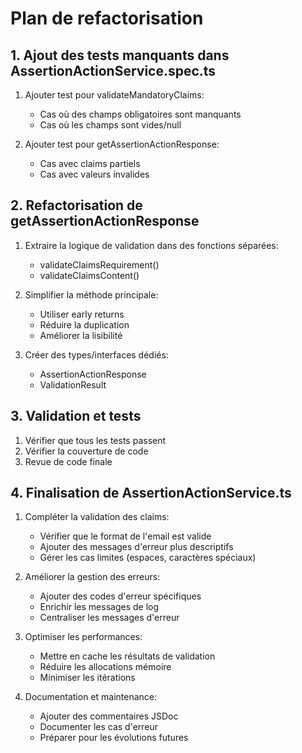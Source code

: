 # Plan de refactorisation

## 1. Ajout des tests manquants dans AssertionActionService.spec.ts

1. Ajouter test pour validateMandatoryClaims:
   - Cas où des champs obligatoires sont manquants
   - Cas où les champs sont vides/null

2. Ajouter test pour getAssertionActionResponse:
   - Cas avec claims partiels
   - Cas avec valeurs invalides

## 2. Refactorisation de getAssertionActionResponse

1. Extraire la logique de validation dans des fonctions séparées:
   - validateClaimsRequirement()
   - validateClaimsContent()

2. Simplifier la méthode principale:
   - Utiliser early returns
   - Réduire la duplication
   - Améliorer la lisibilité

3. Créer des types/interfaces dédiés:
   - AssertionActionResponse
   - ValidationResult

## 3. Validation et tests

1. Vérifier que tous les tests passent
2. Vérifier la couverture de code
3. Revue de code finale

## 4. Finalisation de AssertionActionService.ts

1. Compléter la validation des claims:
   - Vérifier que le format de l'email est valide
   - Ajouter des messages d'erreur plus descriptifs
   - Gérer les cas limites (espaces, caractères spéciaux)

2. Améliorer la gestion des erreurs:
   - Ajouter des codes d'erreur spécifiques
   - Enrichir les messages de log
   - Centraliser les messages d'erreur

3. Optimiser les performances:
   - Mettre en cache les résultats de validation
   - Réduire les allocations mémoire
   - Minimiser les itérations

4. Documentation et maintenance:
   - Ajouter des commentaires JSDoc
   - Documenter les cas d'erreur
   - Préparer pour les évolutions futures
